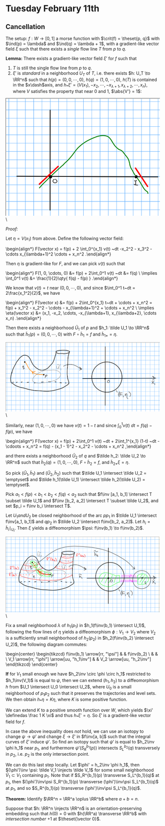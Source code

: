# Tuesday February 11th

## Cancellation

The setup:
$f: W \to [0, 1]$ a morse function with $\crit(f) = \theset{p, q}$ with $\ind(p) = \lambda$ and $\ind(q) = \lambda + 1$, with a gradient-like vector field $\xi$ such that there exists a *single* flow line $T$ from $p$ to $q$.

**Lemma:**
There exists a gradient-like vector field $\xi'$ for $f$ such that

1. $T$ is still the single flow line from $p$ to $q$.
2. $\xi'$ is *standard* in a neighborhood $U_T$ of $T$, i.e. there exists $h: U_T \to \RR^n$ such that $h(p) = (0, 0, \cdots, 0)$, $h(q) = (1, 0,\cdots, 0)$,
  $h(T)$ is contained in the $x\dash$axis, and $h_* \xi' = (V(x_1), -x_2, \cdots, -x_{\lambda+1}, x_{\lambda+2}, \cdots, x_n)$,
  where $V$ satisfies the property that near 0 and 1, $\abs{V'} = 1$:

![Image](figures/2020-02-11-11:08.png)\

*Proof:*

Let $\eta = V(x_1)$ from above.
Define the following vector field:

\begin{align*}
F(\vector x) = f(p) + 2 \int_0^{x_1} v(t) ~dt -x_2^2 - x_3^2 - \cdots x_{\lambda+1}^2 \cdots + x_n^2
.\end{align*}

Then $\eta$ is gradient-like for $F$, and we can pick $v(t)$ such that

\begin{align*}
F(1, 0, \cdots, 0) &=
f(p) + 2\int_0^1 v(t) ~dt &= f(q) \\
\implies \int_0^1 v(t) &= \frac{1}{2}\qty{ f(q) - f(p)  }
.\end{align*}


We know that $v(t) = t$ near $(0, 0, \cdots, 0)$, and since $\int_0^1 t~dt = 2\frac{x_1^2}{2}$, we have

\begin{align*}
F(\vector x) 
&= f(p) + 2\int_0^{x_1} t~dt + \cdots + x_n^2 = f(p) + x_1^2 - x_2^2 - \cdots - x_{\lambda+1}^2 + \cdots + x_n^2 \\
\implies \eta(\vector x) 
&= (x_1, -x_2, \cdots, -x_{\lambda+1}, x_{\lambda+2}, \cdots x_n)
.\end{align*}

Then there exists a neighborhood $\tilde U_1$ of $p$ and $h_1: \tilde U_1 \to \RR^n$ such that $\tilde h_1(p) = (0, 0, \cdots, 0)$ with $F \circ \tilde h_1 = f$ and $\tilde h_{1*} = \eta$.


![Image](figures/2020-02-11-11:21.png)\

Similarly, near $(1, 0, \cdots, 0)$ we have $v(t) = 1 -t$ and since $\int_0^1 v(t)~dt = f(q) - f(p)$, we have

\begin{align*}
F(\vector x) = f(p) + 2\int_0^1 v(t) ~dt + 2\int_1^{x_1} (1-t) ~dt - \cdoots + x_n^2 = f(q) - (x_1 - 1)^2 - x_2^2 - \cdots + x_n^2
,\end{align*}

and there exists a neighborhood $\tilde U_2$ of $q$ and $\tilde h_2: \tilde U_2 \to \RR^n$ such that $\tilde h_2(q) = (1, 0, \cdots, 0)$, $F\circ \tilde h_2 = f$, and $\tilde h_{2*} \xi = \eta$.

So pick $(\tilde U_1,\tilde h_1)$ and $(\tilde U_2, \tilde h_2)$ such that $\tilde U_1 \intersect \tilde U_2 = \emptyset$ and $\tilde h_1(\tilde U_1) \intersect \tilde h_2(\tilde U_2) = \emptyset$.

Pick $a_1 < f(p) < b_1 < b_2 < f(q) < a_2$ such that $f\inv [a_1, b_1] \intersect T \subset \tilde U_1$ and $f\inv [b_2, a_2] \intersect T \subset \tilde U_2$, and set $p_i = f\inv b_i \intersect T$.

Let $U_1 and U_2$ be closed neighborhood of the arc $p p_1$ in $\tilde U_1 \intersect f\inv[a_1, b_1]$ and $q p_2$ in $\tilde U_2 \intersect f\inv[b_2, a_2]$.
Let $h_i = \tilde h_i \mid_{U_i}$.
Then $\xi$ yields a diffeomorphism $\psi: f\inv(b_1) \to f\inv(b_2)$.

![Image](figures/2020-02-11-11:37.png)\

Fix a small neighborhood $\lambda$ of $h_1(p_1)$ in $h_1(f\inv(b_1) \intersect U_1)$, following the flow lines of $\eta$ yields a diffeomorphism $\phi: V_1 \to V_2$ where $V_2$ is a sufficiently small neighborhood of $h_2(p_2)$ in $h_2(f\inv(b_2) \intersect U_2)$, the following diagram commutes:

\begin{center}
\begin{tikzcd}
f\inv(b_1) \arrow[rr, "\psi"]                &  & f\inv(b_2)                \\
                                             &  &                           \\
V_1 \arrow[rr, "\phi"] \arrow[uu, "h_1\inv"] &  & V_2 \arrow[uu, "h_2\inv"]
\end{tikzcd}
\end{center}


**If** for $V_1$ small enough we have $h_2\inv \circ \phi \circ h_1$ restricted to $h_1\inv(V_1)$ is equal to $\psi$, then we can extend $(h_1, h_2)$ to a diffeomorphism $h$ from $U_1 \intersect U_0 \intersect U_2$, where $U_0$ is a small neighborhood of $p_1 p_2$ such that it preserves the trajectories and level sets.
We then obtain $h_* \eta = K \eta$, where $K$ is some positive function.

We can extend $K$ to a positive smooth function over $W$, which yields $\xi' \definedas \frac 1 K \xi$ and thus $h_* \xi' = \eta$.
So $\xi'$ is a gradient-like vector field for $f$.

In case the above inequality does *not* hold, we can use an isotopy to change $\psi \to \psi'$ and change $\xi \to \xi'$ in $f\inv[a, b]$ such that the integral curves of $\xi'$ induce $\psi'$.
So find an isotopy such that $\psi'$ is equal to $h_2\inv \phi h_1$ near $p_1$, and furthermore $\psi'(S_R^{b_1}(p))$ intersects $S_L^{b_2}(q)$ transversely in $p_2$, i.e. $p_2$ is the only intersection point.

We can do this last step locally.
Let $\phi' = h_2\inv \phi h_1$, then $(\phi')\inv \psi: \tilde V_1 \injects \tilde V_1$ for some small neighborhood $\tilde V_1 \subset V_1$ containing $p_1$.
Note that if
$S_R^{b_1}(p) \transverse S_L^{b_1}(q)$ 
at $p_1$, then
$(\phi')\inv\psi S_R^{b_1}(p) \transverse (\phi')\inv\psi S_L^{b_1}(q)$
at $p_1$, and so 
$S_R^{b_1}(p) \transverse (\phi')\inv\psi S_L^{b_1}(q)$.

**Theorem:**
Identify $\RR^n = \RR^a \oplus \RR^b$ where $a+b = n$.

Suppose that $h: \RR^n \injects \RR^n$ is an orientation-preserving embedding such that $h(0) = 0$ with $h(\RR^a) \transverse \RR^b$ with *intersection number* $+1$ at $\theset{\vector 0}$.


